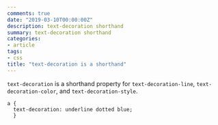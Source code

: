 ```yaml
---
comments: true
date: "2019-03-10T00:00:00Z"
description: text-decoration shorthand
summary: text-decoration shorthand
categories:
- article
tags:
- css
title: "text-decoration is a shorthand"
---
```


`text-decoration` is a shorthand property for `text-decoration-line`, `text-decoration-color`, and `text-decoration-style`.

```
a {
  text-decoration: underline dotted blue;
  }
```